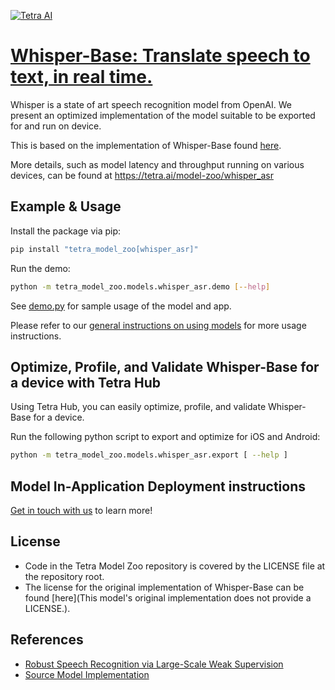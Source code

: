 [![Tetra AI](https://tetra-public-assets.s3.us-west-2.amazonaws.com/model-zoo/logo.svg)](https://tetra.ai/)


# [Whisper-Base: Translate speech to text, in real time.](https://tetra.ai/model-zoo/whisper_asr)

Whisper is a state of art speech recognition model from OpenAI. We present an optimized implementation of the model suitable to be exported for and run on device.

This is based on the implementation of Whisper-Base found [here](https://github.com/openai/whisper/tree/main).

More details, such as model latency and throughput running on various devices, can be found at https://tetra.ai/model-zoo/whisper_asr


## Example & Usage

Install the package via pip:
```bash
pip install "tetra_model_zoo[whisper_asr]"
```

Run the demo:
```bash
python -m tetra_model_zoo.models.whisper_asr.demo [--help]
```

See [demo.py](demo.py) for sample usage of the model and app.

Please refer to our [general instructions on using models](../../#tetra-model-zoo) for more usage instructions.


## Optimize, Profile, and Validate Whisper-Base for a device with Tetra Hub
Using Tetra Hub, you can easily optimize, profile, and validate Whisper-Base for a device.

Run the following python script to export and optimize for iOS and Android:
```bash
python -m tetra_model_zoo.models.whisper_asr.export [ --help ]
```

## Model In-Application Deployment instructions
<a href="mailto:support@tetra.ai?subject=Request Access for Tetra Hub&body=Interest in using Whisper-Base in model zoo for deploying on-device.">Get in touch with us</a> to learn more!


## License
- Code in the Tetra Model Zoo repository is covered by the LICENSE file at the repository root.
- The license for the original implementation of Whisper-Base can be found [here](This model's original implementation does not provide a LICENSE.).


## References
* [Robust Speech Recognition via Large-Scale Weak Supervision](https://cdn.openai.com/papers/whisper.pdf)
* [Source Model Implementation](https://github.com/openai/whisper/tree/main)
